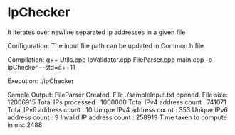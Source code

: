 # IpChecker
It iterates over newline separated ip addresses in a given file

Configuration:
The input file path can be updated in Common.h file


Compilation:
g++ Utils.cpp IpValidator.cpp FileParser.cpp main.cpp -o ipChecker --std=c++11


Execution:
./ipChecker


Sample Output:
FileParser Created.
File ./sampleInput.txt opened.
File size: 12006915
Total IPs processed       : 1000000
Total IPv4 address count  : 741071
Total IPv6 address count  : 10
Unique IPv4 address count : 353
Unique IPv6 address count : 9
Invalid IP address count  : 258919
Time taken to compute in ms: 2488